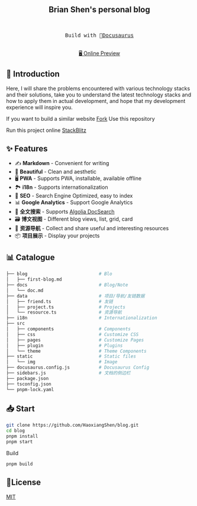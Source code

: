 <h2 align="center">
Brian Shen's personal blog
</h2><br>

<pre align="center">
 Build with 🦖<a href="https://docusaurus.io/">Docusaurus</a> 
</pre>

<p align="center">
<br>
<a href="https://brianshen.cc/">🖥 Online Preview</a>

## 👋 Introduction

Here, I will share the problems encountered with various technology stacks and their solutions, take you to understand the latest technology stacks and how to apply them in actual development, and hope that my development experience will inspire you.

If you want to build a similar website [Fork](https://github.com/HaoxiangShen/blog/fork) Use this repository

Run this project online [StackBlitz](https://stackblitz.com/github/HaoxiangShen/blog)

## ✨ Features

- ✍️ **Markdown** - Convenient for writing
- 🎨 **Beautiful** - Clean and aesthetic
- 🖥️ **PWA** - Supports PWA, installable, available offline
- 🏞️ **i18n** - Supports internationalization
- 💯 **SEO** - Search Engine Optimized, easy to index
- 📊 **Google Analytics** - Support Google Analytics
- 🔎 **全文搜索** - Supports [Algolia DocSearch](https://github.com/algolia/docsearch)
- 🗃️ **博文视图** - Different blog views, list, grid, card
- 🌈 **资源导航** - Collect and share useful and interesting resources
- 📦 **项目展示** - Display your projects

## 📊 Catalogue

```bash
├── blog                           # Blo
│   ├── first-blog.md
├── docs                           # Blog/Note
│   └── doc.md
├── data                           # 项目/导航/友链数据
│   ├── friend.ts                  # 友链
│   ├── project.ts                 # Projects
│   └── resource.ts                # 资源导航
├── i18n                           # Internationalization
├── src
│   ├── components                 # Components
│   ├── css                        # Customize CSS
│   ├── pages                      # Customize Pages
│   ├── plugin                     # Plugins
│   └── theme                      # Theme Components
├── static                         # Static files
│   └── img                        # Image
├── docusaurus.config.js           # Docusaurus Config
├── sidebars.js                    # 文档的侧边栏
├── package.json
├── tsconfig.json
└── pnpm-lock.yaml
```

## 📥 Start

```sh
git clone https://github.com/HaoxiangShen/blog.git
cd blog
pnpm install
pnpm start
```

Build

```sh
pnpm build
```

## 📝License

[MIT](./LICENSE)
